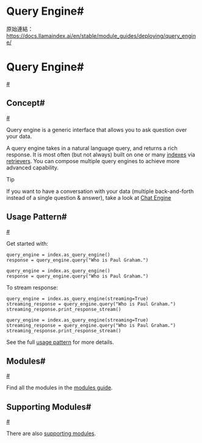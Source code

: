 # Query Engine#

原始連結：https://docs.llamaindex.ai/en/stable/module_guides/deploying/query_engine/

# Query Engine#

[#](https://docs.llamaindex.ai/en/stable/module_guides/deploying/query_engine/#query-engine)

## Concept#

[#](https://docs.llamaindex.ai/en/stable/module_guides/deploying/query_engine/#concept)

Query engine is a generic interface that allows you to ask question over your data.

A query engine takes in a natural language query, and returns a rich response.
It is most often (but not always) built on one or many [indexes](https://docs.llamaindex.ai/en/stable/module_guides/indexing/) via [retrievers](https://docs.llamaindex.ai/en/stable/module_guides/querying/retriever/).
You can compose multiple query engines to achieve more advanced capability.

Tip

If you want to have a conversation with your data (multiple back-and-forth instead of a single question & answer), take a look at [Chat Engine](https://docs.llamaindex.ai/en/stable/module_guides/deploying/chat_engines/)

## Usage Pattern#

[#](https://docs.llamaindex.ai/en/stable/module_guides/deploying/query_engine/#usage-pattern)

Get started with:

```
query_engine = index.as_query_engine()
response = query_engine.query("Who is Paul Graham.")
```

```
query_engine = index.as_query_engine()
response = query_engine.query("Who is Paul Graham.")
```

To stream response:

```
query_engine = index.as_query_engine(streaming=True)
streaming_response = query_engine.query("Who is Paul Graham.")
streaming_response.print_response_stream()
```

```
query_engine = index.as_query_engine(streaming=True)
streaming_response = query_engine.query("Who is Paul Graham.")
streaming_response.print_response_stream()
```

See the full [usage pattern](https://docs.llamaindex.ai/en/stable/module_guides/deploying/query_engine/usage_pattern/) for more details.

## Modules#

[#](https://docs.llamaindex.ai/en/stable/module_guides/deploying/query_engine/#modules)

Find all the modules in the [modules guide](https://docs.llamaindex.ai/en/stable/module_guides/deploying/query_engine/modules/).

## Supporting Modules#

[#](https://docs.llamaindex.ai/en/stable/module_guides/deploying/query_engine/#supporting-modules)

There are also [supporting modules](https://docs.llamaindex.ai/en/stable/module_guides/deploying/query_engine/supporting_modules/).

